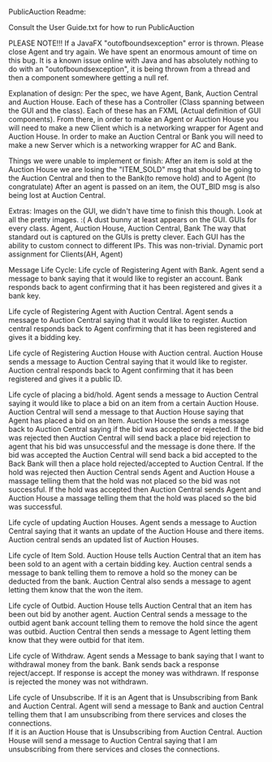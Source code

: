 PublicAuction Readme:

Consult the User Guide.txt for how to run PublicAuction

PLEASE NOTE!!!
If a JavaFX "outofboundsexception" error is thrown. Please close Agent and try again.
We have spent an enormous amount of time on this bug. It is a known issue online with
Java and has absolutely nothing to do with an "outofboundsexception", it is being
thrown from a thread and then a component somewhere getting a null ref.

Explanation of design:
Per the spec, we have Agent, Bank, Auction Central and Auction House.
Each of these has a Controller (Class spanning between the GUI and the class).
Each of these has an FXML (Actual definition of GUI components).
From there, in order to make an Agent or Auction House you will need to make a new
Client which is a networking wrapper for Agent and Auction House.
In order to make an Auction Central or Bank you will need to make a new Server which
is a networking wrapper for AC and Bank.

Things we were unable to implement or finish:
After an item is sold at the Auction House we are losing the "ITEM_SOLD" msg that should be going to
the Auction Central and then to the Bank(to remove hold) and to Agent (to congratulate)
After an agent is passed on an item, the OUT_BID msg is also being lost at Auction Central.


Extras:
Images on the GUI, we didn't have time to finish this though. Look at all
    the pretty images. :( A dust bunny at least appears on the GUI.
GUIs for every class. Agent, Auction House, Auction Central, Bank
The way that standard out is captured on the GUIs is pretty clever.
Each GUI has the ability to custom connect to different IPs. This was non-trivial.
Dynamic port assignment for Clients(AH, Agent)



Message Life Cycle:
Life cycle of Registering Agent with Bank.
Agent send a message to bank saying that it would like to register an account.
Bank responds back to agent confirming that it has been registered and gives it a bank key.

Life cycle of Registering Agent with Auction Central.
Agent sends a message to Auction Central saying that it would like to register. 
Auction central responds back to Agent confirming that it has been registered and gives it a bidding key.

Life cycle of Registering Auction House with Auction central.
Auction House sends a message to Auction Central saying that it would like to register. 
Auction central responds back to Agent confirming that it has been registered and gives it a public ID.

Life cycle of placing a bid/hold.
Agent sends a message to Auction Central saying it would like to place a bid on an item from a certain Auction House.
Auction Central will send a message to that Auction House saying that Agent has placed a bid on an Item.
Auction House the sends a message back to Auction Central saying if the bid was accepted or rejected. 
If the bid was rejected then Auction Central will send back a place bid rejection to agent that his bid was unsuccessful and the message is done there.
If the bid was accepted the Auction Central will send back a bid accepted to the Back
Bank will then a place hold rejected/accepted to Auction Central.
If the hold was rejected then Auction Central sends Agent and Auction House a massage telling them that the hold was not placed so the bid was not successful. 
If the hold was accepted then Auction Central sends Agent and Auction House a massage telling them that the hold was placed so the bid was successful.

Life cycle of updating Auction Houses.
Agent sends a message to Auction Central saying that it wants an update of the Auction House and there items.
Auction central sends an updated list of Auction Houses.

Life cycle of Item Sold.
Auction House tells Auction Central that an item has been sold to an agent with a certain bidding key.
Auction central sends a message to bank telling them to remove a hold so the money can be deducted from the bank.
Auction Central also sends a message to agent letting them know that the won the item.

Life cycle of Outbid.
Auction House tells Auction Central that an item has been out bid by another agent.
Auction Central sends a message to the outbid agent bank account telling them to remove the hold since the agent was outbid.
Auction Central then sends a message to Agent letting them know that they were outbid for that item.

Life cycle of Withdraw. 
Agent sends a Message to bank saying that I want to withdrawal money from the bank.
Bank sends back a response reject/accept.
If response is accept the money was withdrawn.
If response is rejected the money was not withdrawn.

Life cycle of Unsubscribe.
If it is an Agent that is Unsubscribing from Bank and Auction Central.
Agent will send a message to Bank and auction Central telling them that I am unsubscribing from there services and closes the connections.  
If it is an Auction House that is Unsubscribing from Auction Central.
Auction House will send a message to Auction Central saying that I am unsubscribing from there services and closes the connections.




